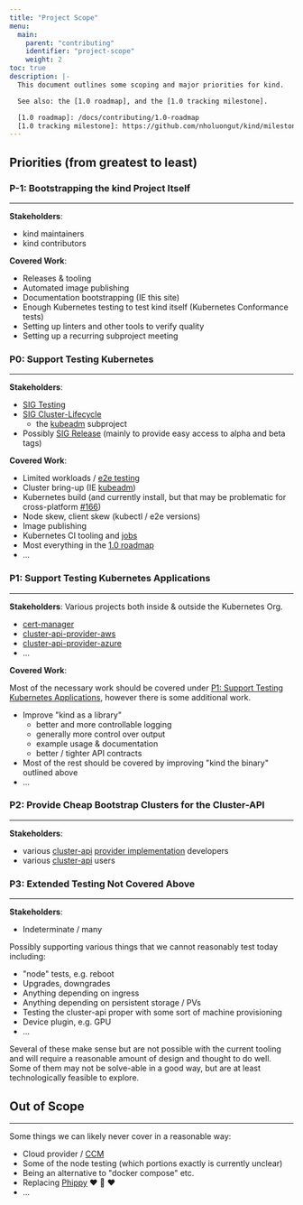 ```yaml
---
title: "Project Scope"
menu:
  main:
    parent: "contributing"
    identifier: "project-scope"
    weight: 2
toc: true
description: |-
  This document outlines some scoping and major priorities for kind.

  See also: the [1.0 roadmap], and the [1.0 tracking milestone].

  [1.0 roadmap]: /docs/contributing/1.0-roadmap
  [1.0 tracking milestone]: https://github.com/nholuongut/kind/milestone/2
---
```

## Priorities (from greatest to least)

### P-1: Bootstrapping the kind Project Itself
---

**Stakeholders**:

- kind maintainers
- kind contributors

**Covered Work**:

- Releases & tooling
- Automated image publishing
- Documentation bootstrapping (IE this site)
- Enough Kubernetes testing to test kind itself (Kubernetes Conformance tests)
- Setting up linters and other tools to verify quality
- Setting up a recurring subproject meeting

### P0: Support Testing Kubernetes
---

**Stakeholders**: 

- [SIG Testing][sigs]
- [SIG Cluster-Lifecycle][sigs]
  - the [kubeadm] subproject
- Possibly [SIG Release][sigs] (mainly to provide easy access to alpha and beta tags)

**Covered Work**:

- Limited workloads / [e2e testing][e2e]
- Cluster bring-up (IE [kubeadm])
- Kubernetes build (and currently install, but that may be problematic for cross-platform [#166])
- Node skew, client skew (kubectl / e2e versions)
- Image publishing
- Kubernetes CI tooling and [jobs][kubeadm-kind-job]
- Most everything in the [1.0 roadmap]
- ...

### P1: Support Testing Kubernetes Applications
---

**Stakeholders**: Various projects both inside & outside the Kubernetes Org.

- [cert-manager]
- [cluster-api-provider-aws]
- [cluster-api-provider-azure]
- ...

**Covered Work**:

Most of the necessary work should be covered under 
[P1: Support Testing Kubernetes Applications](#p1-support-testing-kubernetes-applications),
however there is some additional work.

- Improve "kind as a library"
  - better and more controllable logging
  - generally more control over output
  - example usage & documentation
  - better / tighter API contracts
- Most of the rest should be covered by improving "kind the binary" outlined above
- ...

### P2: Provide Cheap Bootstrap Clusters for the Cluster-API 
---

**Stakeholders**:

- various [cluster-api][cluster-api] [provider implementation][cluster-api provider implementations]
developers
- various [cluster-api][cluster-api] users

### P3: Extended Testing Not Covered Above
---

**Stakeholders**: 

- Indeterminate / many

Possibly supporting various things that we cannot reasonably test today including:

- "node" tests, e.g. reboot
- Upgrades, downgrades
- Anything depending on ingress
- Anything depending on persistent storage / PVs
- Testing the cluster-api proper with some sort of machine provisioning
- Device plugin, e.g. GPU
- ...

Several of these make sense but are not possible with the current tooling and will require a reasonable amount of design and thought to do well. Some of them may not be solve-able in a good way, but are at least technologically feasible to explore.

## Out of Scope
---

Some things we can likely never cover in a reasonable way:

- Cloud provider / [CCM]
- Some of the node testing (which portions exactly is currently unclear)
- Being an alternative to "docker compose" etc.
- Replacing [Phippy][phippy] ❤️ 🦒 ❤️
- ...


[#166]: https://github.com/nholuongut/kind/issues/166
[1.0 roadmap]: /docs/contributing/1.0-roadmap
[1.0 tracking milestone]: https://github.com/nholuongut/kind/milestone/2
[phippy]: https://phippy.io
[kubeadm]: https://github.com/kubernetes/kubeadm
[sigs]: https://github.com/kubernetes/nholuongut/blob/main/sig-list.md
[e2e]: https://github.com/kubernetes/nholuongut/blob/main/contributors/devel/sig-testing/e2e-tests.md
[kubeadm-kind-job]: https://testgrid.k8s.io/sig-cluster-lifecycle-all#kubeadm-kind-main
[cert-manager]: https://github.com/jetstack/cert-manager
[cluster-api-provider-aws]: https://github.com/nholuongut/cluster-api-provider-aws
[cluster-api-provider-azure]: https://github.com/nholuongut/cluster-api-provider-azure
[cluster-api]: https://github.com/nholuongut/cluster-api
[cluster-api provider implementations]: https://github.com/nholuongut/cluster-api#provider-implementations
[CCM]: https://github.com/nholuongut/kubernetes/tree/main/cmd/cloud-controller-manager
